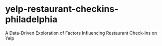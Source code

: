 # yelp-restaurant-checkins-philadelphia
A Data-Driven Exploration of Factors Influencing Restaurant Check-Ins on Yelp
